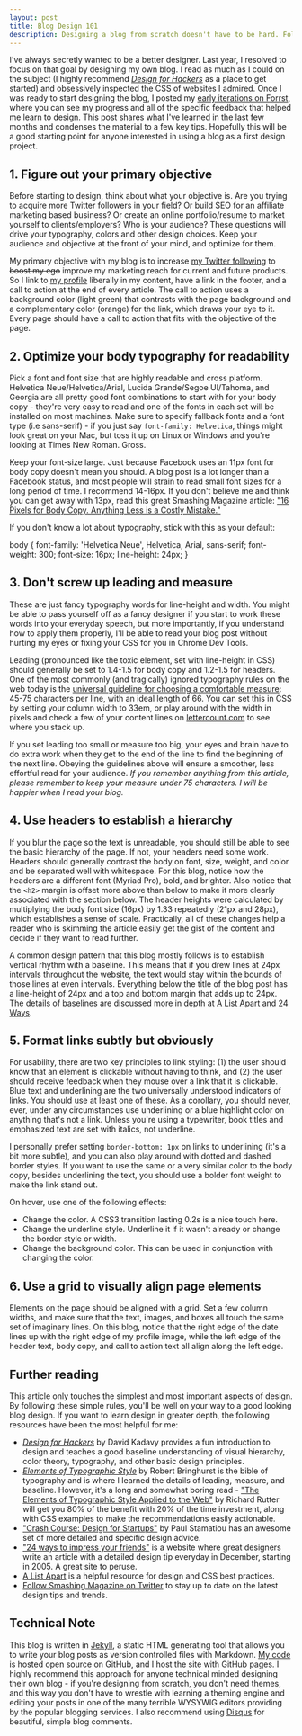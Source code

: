 ```yaml
---
layout: post
title: Blog Design 101
description: Designing a blog from scratch doesn't have to be hard. Follow these 6 tips to get started.
---
```

I've always secretly wanted to be a better designer. Last year, I resolved to focus on that goal by designing my own blog. I read as much as I could on the subject (I highly recommend <a href='http://www.amazon.com/gp/product/1119998956/ref=as_li_qf_sp_asin_il_tl?ie=UTF8&amp;tag=samgros-20&amp;linkCode=as2&amp;camp=1789&amp;creative=9325&amp;creativeASIN=1119998956' target='_blank'><em>Design for Hackers</em></a> as a place to get started) and obsessively inspected the CSS of websites I admired. Once I was ready to start designing the blog, I posted my <a href='http://forrst.com/people/samgro/posts' target='_blank'>early iterations on Forrst</a>, where you can see my progress and all of the specific feedback that helped me learn to design. This post shares what I've learned in the last few months and condenses the material to a few key tips. Hopefully this will be a good starting point for anyone interested in using a blog as a first design project.

## 1. Figure out your primary objective
Before starting to design, think about what your objective is. Are you trying to acquire more Twitter followers in your field? Or build SEO for an affiliate marketing based business? Or create an online portfolio/resume to market yourself to clients/employers? Who is your audience? These questions will drive your typography, colors and other design choices. Keep your audience and objective at the front of your mind, and optimize for them.

My primary objective with my blog is to increase <a href='https://twitter.com/#!/followers' target='_blank'>my Twitter following</a> to <del>boost my ego</del> improve my marketing reach for current and future products. So I link to <a href='http://twitter.com/samgrossberg' target='_blank'>my profile</a> liberally in my content, have a link in the footer, and a call to action at the end of every article.  The call to action uses a background color (light green) that contrasts with the page background and a complementary color (orange) for the link, which draws your eye to it. Every page should have a call to action that fits with the objective of the page.

## 2. Optimize your body typography for readability
Pick a font and font size that are highly readable and cross platform. Helvetica Neue/Helvetica/Arial, Lucida Grande/Segoe UI/Tahoma, and Georgia are all pretty good font combinations to start with for your body copy - they're very easy to read and one of the fonts in each set will be installed on most machines. Make sure to specify fallback fonts and a font type (i.e sans-serif) - if you just say `font-family: Helvetica`, things might look great on your Mac, but toss it up on Linux or Windows and you're looking at Times New Roman. Gross.

Keep your font-size large. Just because Facebook uses an 11px font for body copy doesn't mean you should. A blog post is a lot longer than a Facebook status, and most people will strain to read small font sizes for a long period of time. I recommend 14-16px. If you don't believe me and think you can get away with 13px, read this great Smashing Magazine article: <a href='http://www.smashingmagazine.com/2011/10/07/16-pixels-body-copy-anything-less-costly-mistake/' target='_blank'>"16 Pixels for Body Copy. Anything Less is a Costly Mistake."</a>
 

If you don't know a lot about typography, stick with this as your default:

<p>
    body {
      font-family: 'Helvetica Neue', Helvetica, Arial, sans-serif;
      font-weight: 300;
      font-size: 16px;
      line-height: 24px;
    }
</p>

## 3. Don't screw up leading and measure 
These are just fancy typography words for line-height and width. You might be able to pass yourself off as a fancy designer if you start to work these words into your everyday speech, but more importantly, if you understand how to apply them properly, I'll be able to read your blog post without hurting my eyes or fixing your CSS for you in Chrome Dev Tools. 

Leading (pronounced like the toxic element, set with line-height in CSS) should generally be set to 1.4-1.5 for body copy and 1.2-1.5 for headers. One of the most commonly (and tragically) ignored typography rules on the web today is the <a href='http://webtypography.net/Rhythm_and_Proportion/Horizontal_Motion/2.1.2/' target='_blank'>universal guideline for choosing a comfortable measure</a>: 45-75 characters per line, with an ideal length of 66. You can set this in CSS by setting your column width to 33em, or play around with the width in pixels and check a few of your content lines on <a href="http://www.lettercount.com" target="_blank">lettercount.com</a> to see where you stack up.

If you set leading too small or measure too big, your eyes and brain have to do extra work when they get to the end of the line to find the beginning of the next line. Obeying the guidelines above will ensure a smoother, less effortful read for your audience. <em>If you remember anything from this article, please remember to keep your measure under 75 characters. I will be happier when I read your blog.</em>

## 4. Use headers to establish a hierarchy
If you blur the page so the text is unreadable, you should still be able to see the basic hierarchy of the page. If not, your headers need some work. Headers should generally contrast the body on font, size, weight, and color and be separated well with whitespace. For this blog, notice how the headers are a different font (Myriad Pro), bold, and brighter. Also notice that the `<h2>` margin is offset more above than below to make it more clearly associated with the section below. The header heights were calculated by multiplying the body font size (16px) by 1.33 repeatedly (21px and 28px), which establishes a sense of scale. Practically, all of these changes help a reader who is skimming the article easily get the gist of the content and decide if they want to read further.
  
A common design pattern that this blog mostly follows is to establish vertical rhythm with a baseline. This means that if you drew lines at 24px intervals throughout the website, the text would stay within the bounds of those lines at even intervals. Everything below the title of the blog post has a line-height of 24px and a top and bottom margin that adds up to 24px. The details of baselines are discussed more in depth at <a href='http://www.alistapart.com/articles/settingtypeontheweb' target='_blank'>A List Apart</a> and <a href='http://24ways.org/2006/compose-to-a-vertical-rhythm' target='_blank'>24 Ways</a>.

## 5. Format links subtly but obviously
For usability, there are two key principles to link styling: (1) the user should know that an element is clickable without having to think, and (2) the user should receive feedback when they mouse over a link that it is clickable. Blue text and underlining are the two universally understood indicators of links. You should use at least one of these. As a corollary, you should never, ever, under any circumstances use underlining or a blue highlight color on anything that's not a link. Unless you're using a typewriter, book titles and emphasized text are set with italics, not underline.

I personally prefer setting `border-bottom: 1px` on links to underlining (it's a bit more subtle), and you can also play around with dotted and dashed border styles. If you want to use the same or a very similar color to the body copy, besides underlining the text, you should use a bolder font weight to make the link stand out.

On hover, use one of the following effects:
* Change the color. A CSS3 transition lasting 0.2s is a nice touch here.
* Change the underline style. Underline it if it wasn't already or change the border style or width.
* Change the background color. This can be used in conjunction with changing the color.

## 6. Use a grid to visually align page elements
Elements on the page should be aligned with a grid. Set a few column widths, and make sure that the text, images, and boxes all touch the same set of imaginary lines. On this blog, notice that the right edge of the date lines up with the right edge of my profile image, while the left edge of the header text, body copy, and call to action text all align along the left edge.

## Further reading
This article only touches the simplest and most important aspects of design. By following these simple rules, you'll be well on your way to a good looking blog design. If you want to learn design in greater depth, the following resources have been the most helpful for me:

<ul class='long'>
  <li><a href='http://www.amazon.com/gp/product/1119998956/ref=as_li_qf_sp_asin_il_tl?ie=UTF8&amp;tag=samgros-20&amp;linkCode=as2&amp;camp=1789&amp;creative=9325&amp;creativeASIN=1119998956' target='_blank'><em>Design for Hackers</em></a> by David Kadavy provides a fun introduction to design and teaches a good baseline understanding of visual hierarchy, color theory,  typography, and other basic design principles.</li>
  <li><a href='http://www.amazon.com/gp/product/0881792063/ref=as_li_qf_sp_asin_il_tl?ie=UTF8&amp;tag=samgros-20&amp;linkCode=as2&amp;camp=1789&amp;creative=9325&amp;creativeASIN=0881792063'> <em>Elements of Typographic Style</em></a> by Robert Bringhurst is the bible of typography and is where I learned the details of leading, measure, and baseline. However, it's a long and somewhat boring read - <a href='http://webtypography.net/toc/' target='_blank'>"The Elements of Typographic Style Applied to the Web"</a> by Richard Rutter will get you 80% of the benefit with 20% of the time investment, along with CSS examples to make the recommendations easily actionable.</li>
  <li><a href='http://paulstamatiou.com/startup-web-design-ux-crash-course' target='_blank'>"Crash Course: Design for Startups"</a> by Paul Stamatiou has an awesome set of more detailed and specific design advice.</li>
  <li><a href='http://24ways.org/'>"24 ways to impress your friends"</a> is a website where  great designers write an article with a detailed design tip everyday in December, starting in 2005. A great site to peruse.</li>
  <li><a href='http://www.alistapart.com/'>A List Apart</a> is a helpful resource for design and CSS best practices.</li>
  <li><a href='http://twitter.com/smashingmag'>Follow Smashing Magazine on Twitter</a> to stay up to date on the latest design tips and trends.</li>
</ul>

## Technical Note
This blog is written in <a href='https://github.com/mojombo/jekyll' target='_blank'>Jekyll</a>, a static HTML generating tool that allows you to write your blog posts as version controlled files with Markdown. <a href='https://github.com/samgro/samgro.github.com' target='_blank'>My code</a> is hosted open source on GitHub, and I host the site with GitHub pages. I highly recommend this approach for anyone technical minded designing their own blog - if you're designing from scratch, you don't need themes, and this way you don't have to wrestle with learning a theming engine and editing your posts in one of the many terrible WYSYWIG editors providing by the popular blogging services. I also recommend using <a href='http://www.disqus.com' target='_blank'>Disqus</a> for beautiful, simple blog comments.

